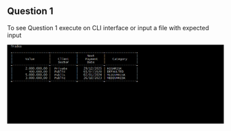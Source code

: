 ﻿## Question 1

To see Question 1 execute on CLI interface or input a file with expected input

![Output](../../../screenshots/screenshot-001.png)